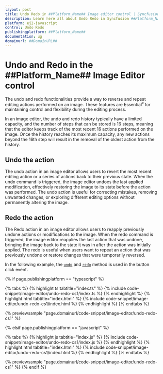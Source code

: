 ```yaml
---
layout: post
title: Undo Redo in ##Platform_Name## Image editor control | Syncfusion
description: Learn here all about Undo Redo in Syncfusion ##Platform_Name## Image editor control of Syncfusion Essential JS 2 and more.
platform: ej2-javascript
control: Undo Redo 
publishingplatform: ##Platform_Name##
documentation: ug
domainurl: ##DomainURL##
---
```


# Undo and Redo in the ##Platform_Name## Image Editor control

The undo and redo functionalities provide a way to reverse and repeat editing actions performed on an image. These features are Essential<sup style="font-size:70%">&reg;</sup> for maintaining control and flexibility during the editing process. 

In an image editor, the undo and redo history typically have a limited capacity, and the number of steps that can be stored is 16 steps, meaning that the editor keeps track of the most recent 16 actions performed on the image. Once the history reaches its maximum capacity, any new actions beyond the 16th step will result in the removal of the oldest action from the history.

## Undo the action

The undo action in an image editor allows users to revert the most recent editing action or a series of actions back to their previous state. When the undo command is triggered, the image editor undoes the last applied modification, effectively restoring the image to its state before the action was performed. The undo action is useful for correcting mistakes, removing unwanted changes, or exploring different editing options without permanently altering the image. 

## Redo the action

The Redo action in an image editor allows users to reapply previously undone actions or modifications to the image. When the redo command is triggered, the image editor reapplies the last action that was undone, bringing the image back to the state it was in after the action was initially applied. The redo is useful when users want to repeat an action that was previously undone or restore changes that were temporarily reversed. 

In the following example, the [`undo`](https://ej2.syncfusion.com/javascript/documentation/api/image-editor/#undo) and [`redo`](https://ej2.syncfusion.com/javascript/documentation/api/image-editor/#redo) method is used in the button click event.

{% if page.publishingplatform == "typescript" %}

 {% tabs %}
{% highlight ts tabtitle="index.ts" %}
{% include code-snippet/image-editor/undo-redo-cs1/index.ts %}
{% endhighlight %}
{% highlight html tabtitle="index.html" %}
{% include code-snippet/image-editor/undo-redo-cs1/index.html %}
{% endhighlight %}
{% endtabs %}
        
{% previewsample "page.domainurl/code-snippet/image-editor/undo-redo-cs1" %}

{% elsif page.publishingplatform == "javascript" %}

{% tabs %}
{% highlight js tabtitle="index.js" %}
{% include code-snippet/image-editor/undo-redo-cs1/index.js %}
{% endhighlight %}
{% highlight html tabtitle="index.html" %}
{% include code-snippet/image-editor/undo-redo-cs1/index.html %}
{% endhighlight %}
{% endtabs %}

{% previewsample "page.domainurl/code-snippet/image-editor/undo-redo-cs1" %}
{% endif %}